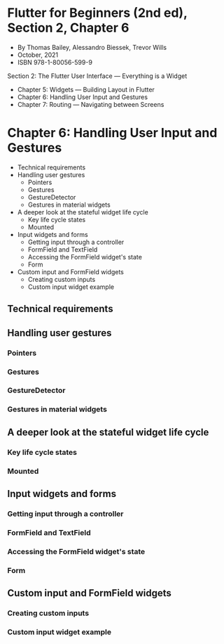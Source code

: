 # Flutter for Beginners (2nd ed), Section 2, Chapter 6

- By Thomas Bailey, Alessandro Biessek, Trevor Wills
- October, 2021
- ISBN 978-1-80056-599-9

Section 2: The Flutter User Interface — Everything is a Widget
- Chapter 5: Widgets — Building Layout in Flutter
- Chapter 6: Handling User Input and Gestures
- Chapter 7: Routing — Navigating between Screens

# Chapter 6: Handling User Input and Gestures
- Technical requirements
- Handling user gestures
  - Pointers
  - Gestures
  - GestureDetector
  - Gestures in material widgets
- A deeper look at the stateful widget life cycle
  - Key life cycle states
  - Mounted
- Input widgets and forms
  - Getting input through a controller
  - FormField and TextField
  - Accessing the FormField widget's state
  - Form
- Custom input and FormField widgets
  - Creating custom inputs
  - Custom input widget example

<!--- ///////////////////////////////////////////////////////////////////// --->
## Technical requirements

<!--- ///////////////////////////////////////////////////////////////////// --->
## Handling user gestures

<!--- ================================================================= --->
### Pointers

<!--- ================================================================= --->
### Gestures

<!--- ================================================================= --->
### GestureDetector

<!--- ================================================================= --->
### Gestures in material widgets

<!--- ///////////////////////////////////////////////////////////////////// --->
## A deeper look at the stateful widget life cycle

<!--- ================================================================= --->
### Key life cycle states

<!--- ================================================================= --->
### Mounted

<!--- ///////////////////////////////////////////////////////////////////// --->
## Input widgets and forms

<!--- ================================================================= --->
### Getting input through a controller

<!--- ================================================================= --->
### FormField and TextField

<!--- ================================================================= --->
### Accessing the FormField widget's state

<!--- ================================================================= --->
### Form

<!--- ///////////////////////////////////////////////////////////////////// --->
## Custom input and FormField widgets

<!--- ================================================================= --->
### Creating custom inputs

<!--- ================================================================= --->
### Custom input widget example

